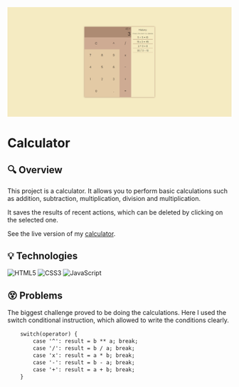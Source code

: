 ![](./images/screen.png)

# Calculator

## :mag: Overview

This project is a calculator. It allows you to perform basic calculations such as addition, subtraction, multiplication, division and multiplication.

It saves the results of recent actions, which can be deleted by clicking on the selected one.

See the live version of my [calculator]().

## :bulb: Technologies

![HTML5](https://img.shields.io/badge/html5-%23E34F26.svg?style=for-the-badge&logo=html5&logoColor=white)
![CSS3](https://img.shields.io/badge/css3-%231572B6.svg?style=for-the-badge&logo=css3&logoColor=white)
![JavaScript](https://img.shields.io/badge/javascript-%23323330.svg?style=for-the-badge&logo=javascript&logoColor=%23F7DF1E)

## :dizzy_face: Problems

The biggest challenge proved to be doing the calculations. Here I used the switch conditional instruction, which allowed to write the conditions clearly.

```
    switch(operator) {
        case '^': result = b ** a; break;
        case '/': result = b / a; break;
        case 'x': result = a * b; break;
        case '-': result = b - a; break;
        case '+': result = a + b; break;
    }
```